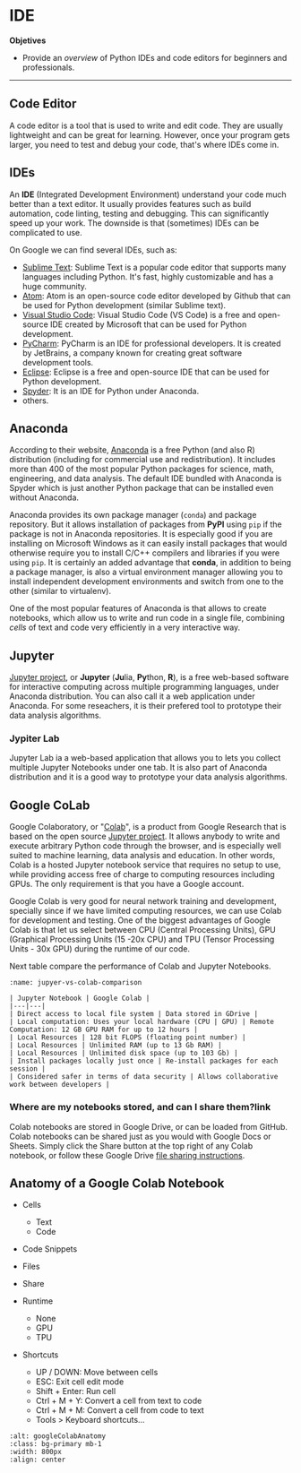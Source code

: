 # IDE

**Objetives**
* Provide an *overview* of Python IDEs and code editors for beginners and professionals.
---

## Code Editor
A code editor is a tool that is used to write and edit code. They are usually lightweight and can be great for learning. However, once your program gets larger, you need to test and debug your code, that's where IDEs come in.

## IDEs

An **IDE** (Integrated Development Environment) understand your code much better than a text editor. It usually provides features such as build automation, code linting, testing and debugging. This can significantly speed up your work. The downside is that (sometimes) IDEs can be complicated to use.

On Google we can find several IDEs, such as: 

* [Sublime Text](https://www.sublimetext.com/): Sublime Text is a popular code editor that supports many languages including Python. It's fast, highly customizable and has a huge community.
* [Atom](https://atom.io/): Atom is an open-source code editor developed by Github that can be used for Python development (similar Sublime text).
* [Visual Studio Code](https://code.visualstudio.com/): Visual Studio Code (VS Code) is a free and open-source IDE created by Microsoft that can be used for Python development.
* [PyCharm](https://www.jetbrains.com/pycharm/): PyCharm is an IDE for professional developers. It is created by JetBrains, a company known for creating great software development tools.
* [Eclipse](https://www.eclipse.org/): Eclipse is a free and open-source IDE that can be used for Python development.
* [Spyder](https://www.spyder-ide.org/): It is an IDE for Python under Anaconda.
* others.

## Anaconda
According to their website, [Anaconda](https://www.anaconda.com/products/distribution) is a free Python (and also R) distribution (including for commercial use and redistribution). It includes more than 400 of the most popular Python packages for science, math, engineering, and data analysis. The default IDE bundled with Anaconda is Spyder which is just another Python package that can be installed even without Anaconda.

Anaconda provides its own package manager (```conda```) and package repository. But it allows installation of packages from **PyPI** using ```pip``` if the package is not in Anaconda repositories. It is especially good if you are installing on Microsoft Windows as it can easily install packages that would otherwise require you to install C/C++ compilers and libraries if you were using ```pip```. It is certainly an added advantage that **conda**, in addition to being a package manager, is also a virtual environment manager allowing you to install independent development environments and switch from one to the other (similar to virtualenv).

One of the most popular features of Anaconda is that allows to create notebooks, which allow us to write and run code in a single file, combining *cells* of text and code very efficiently in a very interactive way.

## Jupyter

[Jupyter project](https://github.com/jupyter/), or **Jupyter** (**Ju**lia, **Py**thon, **R**), is a free web-based software for interactive computing across multiple programming languages, under Anaconda distribution. You can also call it a web application under Anaconda. For some reseachers, it is their prefered tool to prototype their data analysis algorithms.

### Jypiter Lab
Jupyter Lab ia a web-based application that allows you to lets you collect multiple Jupyter Notebooks under one tab. It is also part of Anaconda distribution and it is a good way to prototype your data analysis algorithms.

## Google CoLab
Google Colaboratory, or "[Colab](https://colab.research.google.com/)", is a product from Google Research that is based on the open source [Jupyter project](https://github.com/jupyter/). It allows anybody to write and execute arbitrary Python code through the browser, and is especially well suited to machine learning, data analysis and education. In other words, Colab is a hosted Jupyter notebook service that requires no setup to use, while providing access free of charge to computing resources including GPUs. The only requirement is that you have a Google account.

Google Colab is very good for neural network training and development, specially since if we have limited computing resources, we can use Colab for development and testing. One of the biggest advantages of Google Colab is that let us select between CPU (Central Processing Units), GPU (Graphical Processing Units (15 -20x CPU) and TPU (Tensor Processing Units - 30x GPU) during the runtime of our code. 

Next table compare the performance of Colab and Jupyter Notebooks.

```{table} Jupyer vs Colab
:name: jupyer-vs-colab-comparison

| Jupyter Notebook | Google Colab |
|---|---|
| Direct access to local file system | Data stored in GDrive |
| Local computation: Uses your local hardware (CPU | GPU) | Remote Computation: 12 GB GPU RAM for up to 12 hours |
| Local Resources | 128 bit FLOPS (floating point number) |
| Local Resources | Unlimited RAM (up to 13 Gb RAM) |
| Local Resources | Unlimited disk space (up to 103 Gb) |
| Install packages locally just once | Re-install packages for each session |
| Considered safer in terms of data security | Allows collaborative work between developers |
```

### Where are my notebooks stored, and can I share them?link
Colab notebooks are stored in Google Drive, or can be loaded from GitHub. Colab notebooks can be shared just as you would with Google Docs or Sheets. Simply click the Share button at the top right of any Colab notebook, or follow these Google Drive [file sharing instructions](https://support.google.com/drive/answer/2494822?co=GENIE.Platform%3DDesktop&hl=en).

## Anatomy of a Google Colab Notebook

* Cells
  - Text
  - Code
* Code Snippets
* Files
* Share
* Runtime
  - None
  - GPU
  - TPU

* Shortcuts
  - UP / DOWN: Move between cells
  - ESC: Exit cell edit mode
  - Shift + Enter: Run cell
  - Ctrl + M + Y: Convert a cell from text to code
  - Ctrl + M + M: Convert a cell from code to text
  - Tools > Keyboard shortcuts...


```{image} ../../images/googleColabAnatomy.png
:alt: googleColabAnatomy
:class: bg-primary mb-1
:width: 800px
:align: center
```
